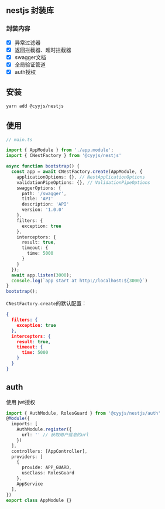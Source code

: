 ## nestjs 封装库

### 封装内容

- [x] 异常过滤器
- [x] 返回拦截器、超时拦截器
- [x] swagger文档
- [x] 全局验证管道
- [x] auth授权

## 安装

```bash
yarn add @cyyjs/nestjs
```

## 使用

```ts
// main.ts

import { AppModule } from './app.module';
import { CNestFactory } from '@cyyjs/nestjs'

async function bootstrap() {
  const app = await CNestFactory.create(AppModule, {
    applicationOptions: {}, // NestApplicationOptions
    validationPipeOptions: {}, // ValidationPipeOptions
    swaggerOptions: {
      path: '/swagger',
      title: 'API'
      description: 'API'
      version: '1.0.0'
    },
    filters: {
      exception: true
    },
    interceptors: {
      result: true,
      timeout: {
        time: 5000
      }
    }
  });
  await app.listen(3000);
  console.log(`app start at http://localhost:${3000}`)
}
bootstrap();
```

`CNestFactory.create`的默认配置：

```json
{
  filters: {
    exception: true
  },
  interceptors: {
    result: true,
    timeout: {
      time: 5000
    }
  }
}
```

## auth

使用 jwt授权

```ts
import { AuthModule, RolesGuard } from '@cyyjs/nestjs/auth'
@Module({
  imports: [
    AuthModule.register({
      url: '' // 获取用户信息的url
    })
  ],
  controllers: [AppController],
  providers: [
    {
      provide: APP_GUARD,
      useClass: RolesGuard
    },
    AppService
  ],
})
export class AppModule {}
```

